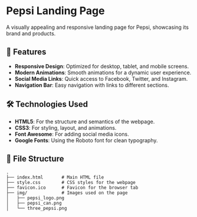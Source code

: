 # Pepsi Landing Page

A visually appealing and responsive landing page for Pepsi, showcasing its brand and products.

## 🚀 Features

- **Responsive Design**: Optimized for desktop, tablet, and mobile screens.
- **Modern Animations**: Smooth animations for a dynamic user experience.
- **Social Media Links**: Quick access to Facebook, Twitter, and Instagram.
- **Navigation Bar**: Easy navigation with links to different sections.

## 🛠️ Technologies Used

- **HTML5**: For the structure and semantics of the webpage.
- **CSS3**: For styling, layout, and animations.
- **Font Awesome**: For adding social media icons.
- **Google Fonts**: Using the Roboto font for clean typography.

## 📂 File Structure

```plaintext
.
├── index.html       # Main HTML file
├── style.css        # CSS styles for the webpage
├── favicon.ico      # Favicon for the browser tab
├── img/             # Images used on the page
│   ├── pepsi_logo.png
│   ├── pepsi_can.png
│   └── three_pepsi.png
